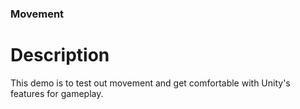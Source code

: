 ### Movement

# Description
This demo is to test out movement and get comfortable with Unity's features
for gameplay.
